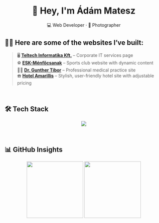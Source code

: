 

<h1 align="center">👋 Hey, I'm Ádám Matesz</h1>
<p align="center">💻 Web Developer · 📸 Photographer</p>


     
     
## 🧑‍💻 Here are some of the websites I’ve built:
> 🖥️ [**Teltech Informatika Kft.**](http://www.teltech.hu/) – Corporate IT services page  
> ⚽ [**ESK-Ménfőcsanak**](http://www.esk-menfocsanak.hu/) – Sports club website with dynamic content  
> 👨‍⚕️ [**Dr. Gunther Tibor**](http://www.drgunthertibor.hu/) – Professional medical practice site  
> ☎️ [**Hotel Amarillis**](http://www.hotelamarillis.hu/) – Stylish, user-friendly hotel site with adjustable pricing
<br>

## 🛠 Tech Stack
<p align="center">
  <img src="https://skillicons.dev/icons?i=html,css,js,ts,nodejs,express,net,laravel,angular,mysql,mongodb,git,docker,vscode&perline=7" />
</p>
<br>


## 📊 GitHub Insights
<p align="center">
  <img src="https://github-readme-stats.vercel.app/api?username=mateszadam&show_icons=true&theme=tokyonight&hide_border=true" height="180" />
  <img src="https://github-readme-stats.vercel.app/api/top-langs/?username=mateszadam&layout=compact&theme=tokyonight&hide_border=true" height="180" />
</p>


